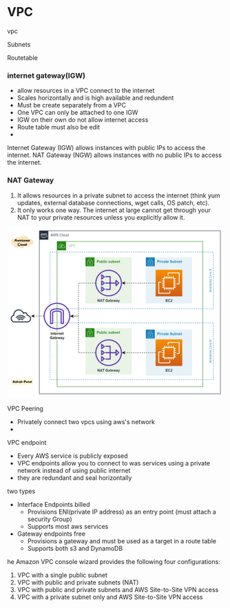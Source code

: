 # VPC

vpc

Subnets

Routetable

### internet gateway(IGW)

- allow resources in a VPC connect to the internet
- Scales horizontally and is high available and redundent
- Must be create separately from a VPC
- One VPC can only be attached  to one IGW
- IGW on their own do not allow internet access
- Route table must also be edit
- 

Internet Gateway (IGW) allows instances with public IPs to access the internet.
NAT Gateway (NGW) allows instances with no public IPs to access the internet.

### NAT Gateway

1. It allows resources in a private subnet to access the internet (think yum updates, external database connections, wget calls, OS patch, etc).
2. It only works one way. The internet at large cannot get through your NAT to your private resources unless you explicitly allow it.

![](../statics/aws/vpc-nat-igw.png)



VPC Peering

- Privately connect two vpcs using aws's network
- 



VPC endpoint

- Every AWS service is publicly exposed
- VPC endpoints allow you to connect to was services using a private network instead of using public internet
- they are redundant and seal horizontally

two types

- Interface Endpoints billed
  - Provisions ENI(private IP address) as an entry point (must attach a security Group)
  - Supports most aws services
- Gateway endpoints free
  - Provisions a gateway and must be used as a target in a route table
  - Supports both s3 and DynamoDB





he Amazon VPC console wizard provides the following four configurations:

1. VPC with a single public subnet 
2. VPC with public and private subnets (NAT)
3. VPC with public and private subnets and AWS Site-to-Site VPN access 
4. VPC with a private subnet only and AWS Site-to-Site VPN access 